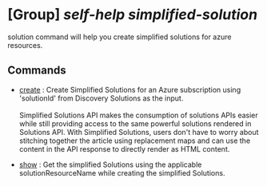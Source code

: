# [Group] _self-help simplified-solution_

solution command will help you create simplified solutions for azure resources.

## Commands

- [create](/Commands/self-help/simplified-solution/_create.md)
  : Create Simplified Solutions for an Azure subscription using 'solutionId' from Discovery Solutions as the input. <br/><br/> Simplified Solutions API makes the consumption of solutions APIs easier while still providing access to the same powerful solutions rendered in Solutions API. With Simplified Solutions, users don't have to worry about stitching together the article using replacement maps and can use the content in the API response to directly render as HTML content.<br/>

- [show](/Commands/self-help/simplified-solution/_show.md)
  : Get the simplified Solutions using the applicable solutionResourceName while creating the simplified Solutions.
